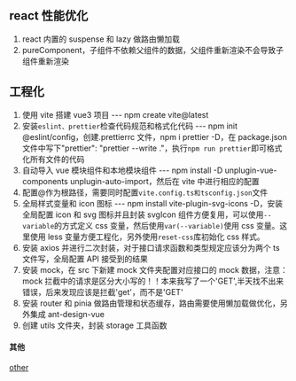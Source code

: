 ## react 性能优化

1. react 内置的 suspense 和 lazy 做路由懒加载
2. pureComponent，子组件不依赖父组件的数据，父组件重新渲染不会导致子组件重新渲染

## 工程化

1. 使用 vite 搭建 vue3 项目 --- npm create vite@latest
2. 安装`eslint、prettier`检查代码规范和格式化代码 --- npm init @eslint/config，创建.prettierrc 文件，npm i prettier -D，在 package.json 文件中写下"prettier": "prettier --write ."，执行`npm run prettier`即可格式化所有文件的代码
3. 自动导入 vue 模块组件和本地模块组件 --- npm install -D unplugin-vue-components unplugin-auto-import，然后在 vite 中进行相应的配置
4. 配置@作为根路径，需要同时配置`vite.config.ts和tsconfig.json`文件
5. 全局样式变量和 icon 图标 --- npm install vite-plugin-svg-icons -D，安装全局配置 icon 和 svg 图标并且封装 svgIcon 组件方便复用，可以使用`--variable`的方式定义 css 变量，然后使用`var(--variable)`使用 css 变量。这里使用 less 变量方便工程化，另外使用`reset-css`库初始化 css 样式。
6. 安装 axios 并进行二次封装，对于接口请求函数和类型规定应该分为两个 ts 文件写，全局配置 API 接受到的结果
7. 安装 mock，在 src 下新建 mock 文件夹配置对应接口的 mock 数据，注意：mock 拦截中的请求是区分大小写的！！本来我写了一个'GET',半天找不出来错误，后来发现应该是拦截'get'，而不是'GET'
8. 安装 router 和 pinia 做路由管理和状态缓存，路由需要使用懒加载做优化，另外集成 ant-design-vue
9. 创建 utils 文件夹，封装 storage 工具函数

#### 其他

[other](/other)
